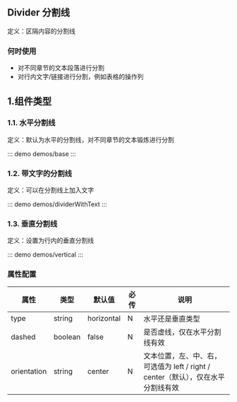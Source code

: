 ## Divider 分割线 

定义：区隔内容的分割线

### 何时使用
- 对不同章节的文本段落进行分割
- 对行内文字/链接进行分割，例如表格的操作列

## 1.组件类型
### 1.1. 水平分割线

定义：默认为水平的分割线，对不同章节的文本锻炼进行分割

::: demo demos/base
:::

### 1.2. 带文字的分割线
定义：可以在分割线上加入文字

::: demo demos/dividerWithText
:::

### 1.3. 垂直分割线
定义：设置为行内的垂直分割线

::: demo demos/vertical
:::


### 属性配置
| 属性        | 类型    | 默认值     | 必传 | 说明                                                         |
| ----------- | ------- | ---------- | ---- | ------------------------------------------------------------ |
| type        | string  | horizontal | N    | 水平还是垂直类型                                             |
| dashed      | boolean | false      | N    | 是否虚线，仅在水平分割线有效                                 |
| orientation | string  | center     | N    | 文本位置，左、中、右，可选值为 left / right / center（默认），仅在水平分割线有效 |
